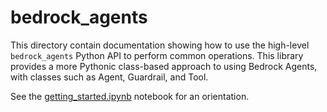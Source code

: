 # bedrock_agents

This directory contain documentation showing how to use the high-level `bedrock_agents` Python API to perform common operations. This library provides a more Pythonic class-based approach to using Bedrock Agents, with classes such as Agent, Guardrail, and Tool. 

See the [getting_started.ipynb](getting_started.ipynb) notebook for an orientation.